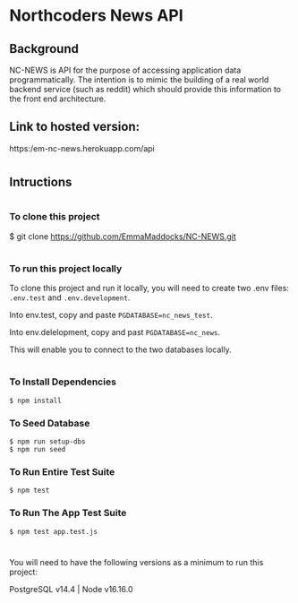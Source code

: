 # Northcoders News API

## Background

NC-NEWS is API for the purpose of accessing application data programmatically. The intention is to mimic the building of a real world backend service (such as reddit) which should provide this information to the front end architecture.

## Link to hosted version:

https:/em-nc-news.herokuapp.com/api

#

## Intructions
#

### To clone this project

$ git clone https://github.com/EmmaMaddocks/NC-NEWS.git
#

### To run this project locally

To clone this project and run it locally, you will need to create two .env files: `.env.test` and `.env.development`. 

Into env.test, copy and paste `PGDATABASE=nc_news_test`.

Into env.delelopment, copy and past `PGDATABASE=nc_news`.

This will enable you to connect to the two databases locally.

#

### To Install Dependencies

    $ npm install

    
### To Seed Database

    $ npm run setup-dbs
    $ npm run seed
    
### To Run Entire Test Suite

    $ npm test
    
### To Run The App Test Suite

    $ npm test app.test.js

#

You will need to have the following versions as a minimum to run this project:

PostgreSQL v14.4    |   Node v16.16.0
